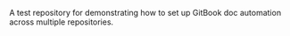 A test repository for demonstrating how to set up GitBook doc automation across multiple repositories.
